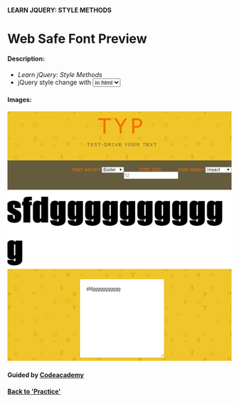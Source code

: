 
#### LEARN JQUERY: STYLE METHODS

# Web Safe Font Preview

#### Description:
- *Learn jQuery: Style Methods*
- jQuery style change with <select>&<option> in html

#### Images:

![Web Safe Font Preview](img/websafe.png)


#### Guided by [Codeacademy](http://ssqt.co/mQfdNdy)
#### [Back to 'Practice'](https://github.com/soohyeok/Practice)
